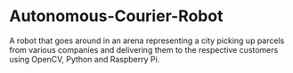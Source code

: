 # Autonomous-Courier-Robot

A robot that goes around in an arena representing a city picking up parcels from various
companies and delivering them to the respective customers using OpenCV, Python and
Raspberry Pi.
